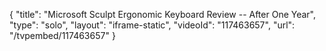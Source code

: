 {
    "title": "Microsoft Sculpt Ergonomic Keyboard Review -- After One Year",
    "type": "solo",
    "layout": "iframe-static",
    "videoId": "117463657",
    "url": "\/tvpembed\/117463657"
}